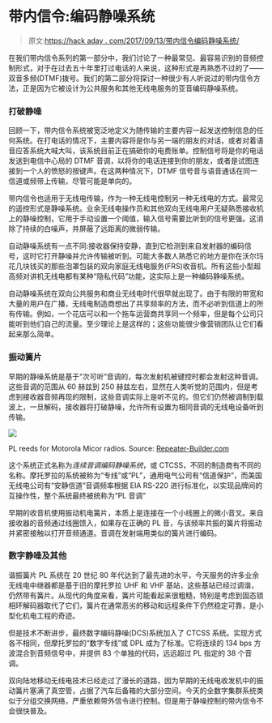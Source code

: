 # 带内信令:编码静噪系统

> 原文:[https://hack aday . com/2017/09/13/带内信令编码静噪系统/](https://hackaday.com/2017/09/13/in-band-signaling-coded-squelch-systems/)

在我们带内信令系列的第一部分中，我们讨论了一种最常见、最容易识别的音频控制形式，对于在过去五十年里打过电话的人来说，这种形式是再熟悉不过的了——双音多频(DTMF)拨号。我们的第二部分将探讨一种很少有人听说过的带内信令方法，正是因为它被设计为公共服务和其他无线电服务的亚音编码静噪系统。

### 打破静噪

回顾一下，带内信令系统被宽泛地定义为随传输的主要内容一起发送控制信息的任何系统。在打电话的情况下，主要内容将是你与另一端的朋友的对话，或者对着语音应答系统大喊大叫，该系统目前正在搞砸你的电费账单。控制信号将是你的电话发送到电信中心局的 DTMF 音调，以将你的电话连接到你的朋友，或者是试图连接到一个人的愤怒的按键声。在这两种情况下，DTMF 信号音与语音通话在同一信道或频带上传输，尽管可能是单向的。

带内信令也适用于无线电传输，作为一种无线电控制另一种无线电的方式。最常见的遥控形式是静噪系统。业余无线电操作员和其他双向无线电用户无疑熟悉接收机上的静噪控制，它用于手动设置一个阈值，输入信号需要比听到的信号更强。这消除了持续的白噪声，并屏蔽了远距离的微弱传输。

自动静噪系统有一点不同:接收器保持安静，直到它检测到来自发射器的编码信号，这时它打开静噪并允许传输被听到。可能大多数人熟悉它的地方是你在沃尔玛花几块钱买的那些泡罩包装的双向家庭无线电服务(FRS)收音机。所有这些小型超高频对讲机无线电都有某种“隐私代码”功能，这实际上是一种编码静噪系统。

自动静噪系统在双向公共服务和商业无线电时代很早就出现了。由于有限的带宽和大量的用户在广播，无线电制造商想出了共享频率的方法，而不必听到信道上的所有传输。例如，一个花店可以和一个拖车运营商共享同一个频率，但是每个公司只能听到他们自己的流量。至少理论上是这样的；这些功能很少像营销团队让它们看起来那么简单。

### 振动簧片

早期的静噪系统是基于“次可听”音调的，每次发射机被键控时都会发射这种音调。这些音调的范围从 60 赫兹到 250 赫兹左右，显然在人类听觉的范围内，但是考虑到接收器音频再现的限制，这些音调实际上是听不见的。但它们仍然被调制到载波上，一旦解码，接收器将打破静噪，允许所有设置为相同音调的无线电设备听到传输。

[![](../Images/1e75000666efd61e78d5334564b04bea.png)](https://hackaday.com/wp-content/uploads/2017/08/micor-reeds-side-view.jpg)

PL reeds for Motorola Micor radios. Source: [Repeater-Builder.com](http://www.repeater-builder.com/tech-info/ctcss/ctcss-overview.html)

这个系统正式名称为*连续音调编码静噪系统*，或 CTCSS，不同的制造商有不同的名称。摩托罗拉的系统被称为“专线”或“PL”，通用电气公司有“信道保护”，而美国无线电公司有“安静信道”音调频率根据 EIA RS-220 进行标准化，以实现品牌间的互操作性，整个系统最终被统称为“PL 音调”

早期的收音机使用振动机电簧片，本质上是连接在一个小线圈上的微小音叉。来自接收器的音频通过线圈馈入，如果存在正确的 PL 音，与该频率共振的簧片将振动并紧密接触以打开音频通道。音调在发射端用类似的簧片进行编码。

### 数字静噪及其他

谐振簧片 PL 系统在 20 世纪 80 年代达到了最先进的水平，今天服务的许多业余无线电中继器都是基于旧的摩托罗拉 UHF 和 VHF 基站，这些基站已经过调谐，仍然带有簧片。从现代的角度来看，簧片可能看起来很粗糙，特别是考虑到固态锁相环解码器取代了它们，簧片在通常恶劣的移动和远程条件下仍然稳定可靠，是小型化机电工程的奇迹。

但是技术不断进步，最终数字编码静噪(DCS)系统加入了 CTCSS 系统。实现方式各不相同，但摩托罗拉的“数字专线”或 DPL 成为了标准。它将连续的 134 bps 方波混合到音频信号中，并提供 83 个单独的代码，远远超过 PL 指定的 38 个音调。

双向陆地移动无线电技术已经走过了漫长的道路，因为早期的无线电收发机中的振动簧片塞满了真空管，占据了汽车后备箱的大部分空间。今天的全数字集群系统类似于分组交换网络，严重依赖带外信令进行控制。但是用于静噪控制的带内信令不会很快普及。